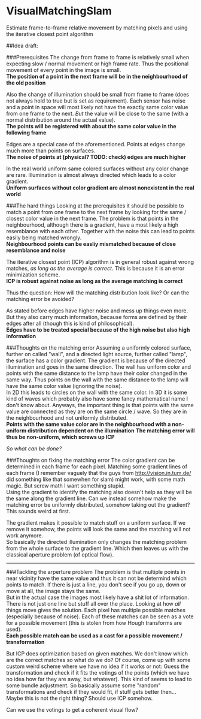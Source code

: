 # VisualMatchingSlam
Estimate frame-to-frame relative movement by matching pixels and using the iterative closest point algorithm

##Idea draft:

###Prerequisites
The change from frame to frame is relatively small when expecting slow / normal movement or high frame rate. Thus the positional movement of every point in the image is small.  
**The position of a point in the next frame will be in the neighbourhood of the old position**

Also the change of illumination should be small from frame to frame (does not always hold to true but is set as requirement).
Each sensor has noise and a point in space will most likely not have the exactly same color value from one frame to the next. *But* the value will be close to the same (with a normal distribution around the actual value).  
**The points will be registered with about the same color value in the following frame**

Edges are a special case of the aforementioned. Points at edges change much more than points on surfaces.  
**The noise of points at (physical? TODO: check) edges are much higher**

In the real world uniform same colored surfaces without any color change are rare. Illumination is almost always directed which leads to a color gradient.  
**Uniform surfaces without color gradient are almost nonexistent in the real world**

###The hard things
Looking at the prerequisites it should be possible to match a point from one frame to the next frame by looking for the same / closest color value in the next frame. The problem is that points in the neighbourhood, although there is a gradient, have a most likely a high resemblance with each other. Together with the noise this can lead to points easily being matched wrongly.  
**Neighbourhood points can be easliy mismatched because of close resemblance and noise**

The iterative closest point (ICP) algorithm is in general robust against wrong matches, *as long as the average is correct*. This is because it is an error minimization scheme.  
**ICP is robust against noise as long as the average matching is correct**

Thus the question: How will the matching distribution look like? Or can the matching error be avoided?

As stated before edges have higher noise and mess up things even more. But they also carry much information, because forms are defined by their edges after all (though this is kind of philosophical).  
**Edges have to be treated special because of the high noise but also high information**

###Thoughts on the matching error
Assuming a uniformly colored surface, further on called "wall", and a directed light source, further called "lamp", the surface has a color gradient. The gradient is because of the directed illumination and goes in the same direction. The wall has uniform color and points with the same distance to the lamp have their color changed in the same way. Thus points on the wall with the same distance to the lamp will have the same color value (ignoring the noise).  
In 2D this leads to circles on the wall with the same color. In 3D it is some kind of waves which probably also have some fancy mathematical name I don't know about. Anyways, the important thing is that points with the same value are connected as they are on the same circle / wave. So they are in the neighbourhood and not uniformly distributed.  
**Points with the same value color are in the neighbourhood with a non-uniform distribution dependent on the illumination**
**The matching error will thus be non-uniform, which screws up ICP**

*So what can be done?*

###Thoughts on fixing the matching error
The color gradient can be determined in each frame for each pixel. Matching some gradient lines of each frame (I remember vaguely that the guys from http://vision.in.tum.de/ did something like that somewhen for slam) might work, with some math magic. But screw math I want something stupid.  
Using the gradient to identify the matching also doesn't help as they will be the same along the gradient line.
Can we instead somehow make the matching error be uniformly distributed, somehow taking out the gradient? This sounds weird at first.

The gradient makes it possible to match stuff on a uniform surface. If we remove it somehow, the points will look the same and the matching will not work anymore.  
So basically the directed illumination only changes the matching problem from the whole surface to the gradient line. Which then leaves us with the classical aperture problem (of optical flow).

----------------------

###Tackling the arperture problem
The problem is that multiple points in near vicinity have the same value and thus it can not be determind which points to match. If there is just a line, you don't see if you go up, down or move at all, the image stays the same.  
But in the actual case the images most likely have a shit lot of information. There is not just one line but stuff all over the place. Looking at how *all* things move gives the solution. Each pixel has multiple possible matches (especially because of noise). Each of these matches can be seen as a vote for a possible movement (this is stolen from how Hough transforms are used).  
**Each possible match can be used as a cast for a possible movement / transformation**

But ICP does optimization based on given matches. We don't know which are the correct matches so what do we do? Of course, come up with some custom weird scheme where we have no idea if it works or not: Guess the transformation and check if it fits the votings of the points (which we have no idea how far they are away, but whatever). This kind of seems to lead to some bundle adjustment. So basically assume some "random" transformations and check if they would fit, if stuff gets better then...  
Maybe this is not the right thing? Should use ICP somehow.

Can we use the votings to get a coherent visual flow?
